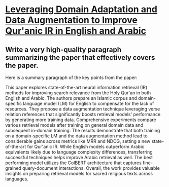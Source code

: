 # [Leveraging Domain Adaptation and Data Augmentation to Improve Qur'anic   IR in English and Arabic](https://arxiv.org/abs/2312.02803)

## Write a very high-quality paragraph summarizing the paper that effectively covers the paper.

 Here is a summary paragraph of the key points from the paper:

This paper explores state-of-the-art neural information retrieval (IR) methods for improving search relevance from the Holy Qur'an in both English and Arabic. The authors prepare an Islamic corpus and domain-specific language model (LM) for English to compensate for the lack of resources. They propose a data augmentation technique leveraging verse relation references that significantly boosts retrieval models' performance by generating more training data. Comprehensive experiments compare various retrieval models after training on general domain data and subsequent in-domain training. The results demonstrate that both training on a domain-specific LM and the data augmentation method lead to considerable gains across metrics like MRR and NDCG, setting a new state-of-the-art for Qur'anic IR. While English models outperform Arabic equivalents likely due to language complexity differences, transferring successful techniques helps improve Arabic retrieval as well. The best performing model utilizes the ColBERT architecture that captures fine-grained query-document interactions. Overall, the work provides valuable insights on preparing retrieval models for sacred religious texts across languages.
